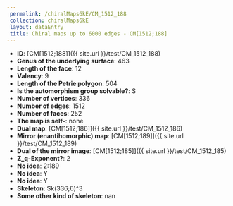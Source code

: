 ```yaml
--- 
 permalink: /chiralMaps6kE/CM_1512_188 
 collection: chiralMaps6kE
 layout: dataEntry
 title: Chiral maps up to 6000 edges - CM[1512;188]
---
```


- **ID**: [CM[1512;188]]({{ site.url }}/test/CM_1512_188)
- **Genus of the underlying surface**: 463
- **Length of the face**: 12
- **Valency**: 9
- **Length of the Petrie polygon**: 504
- **Is the automorphism group solvable?**: S
- **Number of vertices**: 336
- **Number of edges**: 1512
- **Number of faces**: 252
- **The map is self-**: none
- **Dual map**: [CM[1512;186]]({{ site.url }}/test/CM_1512_186)
- **Mirror (enantihomorphic) map**: [CM[1512;189]]({{ site.url }}/test/CM_1512_189)
- **Dual of the mirror image**: [CM[1512;185]]({{ site.url }}/test/CM_1512_185)
- **Z_q-Exponent?**: 2
- **No idea**:  2:189
- **No idea**: Y
- **No idea**: Y
- **Skeleton**: Sk(336;6)^3
- **Some other kind of skeleton**: nan
